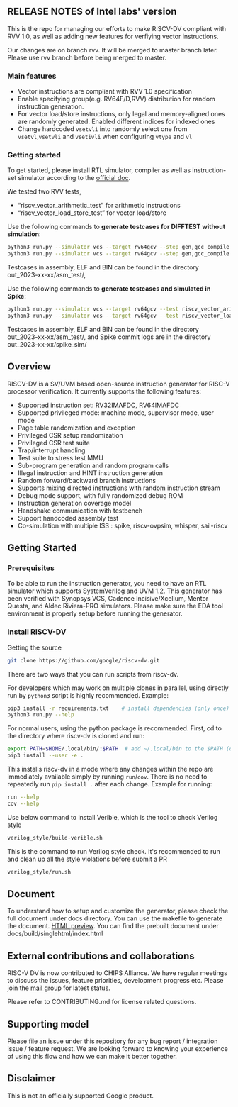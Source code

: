 ## RELEASE NOTES of Intel labs' version
This is the repo for managing our efforts to make RISCV-DV compliant with RVV 1.0, as well as adding new features for verfiying vector instructions.

Our changes are on branch rvv. It will be merged to master branch later.
Please use rvv branch before being merged to master.

### Main features
- Vector instructions are compliant with RVV 1.0 specification
- Enable specifying group(e.g. RV64F/D,RVV) distribution for random instruction generation.
- For vector load/store instructions, only legal and memory-aligned ones are randomly generated. Enabled different indices for indexed ones
- Change hardcoded `vsetvli` into randomly select one from `vsetvl`,`vsetvli` and `vsetivli` when configuring `vtype` and `vl`

### Getting started
To get started, please install RTL simulator, compiler as well as instruction-set simulator according to the [official doc](https://htmlpreview.github.io/?https://github.com/google/riscv-dv/blob/master/docs/build/singlehtml/index.html#document-getting_started).

We tested two RVV tests,
- “riscv_vector_arithmetic_test” for arithmetic instructions
- “riscv_vector_load_store_test” for vector load/store

Use the following commands to **generate testcases for DIFFTEST without simulation**:
```bash
python3 run.py --simulator vcs --target rv64gcv --step gen,gcc_compile --test riscv_vector_arithmetic_test --gcc_opts "-DDIFFTEST"
python3 run.py --simulator vcs --target rv64gcv --step gen,gcc_compile --test riscv_vector_load_store_test --gcc_opts "-DDIFFTEST"
```
Testcases in assembly, ELF and BIN can be found in the directory out_2023-xx-xx/asm_test/,

Use the following commands to **generate testcases and simulated in Spike**:
```bash
python3 run.py --simulator vcs --target rv64gcv --test riscv_vector_arithmetic_test
python3 run.py --simulator vcs --target rv64gcv --test riscv_vector_load_store_test
```
Testcases in assembly, ELF and BIN can be found in the directory out_2023-xx-xx/asm_test/, and Spike commit logs are in the directory out_2023-xx-xx/spike_sim/


 

## Overview

RISCV-DV is a SV/UVM based open-source instruction generator for RISC-V
processor verification. It currently supports the following features:

- Supported instruction set: RV32IMAFDC, RV64IMAFDC
- Supported privileged mode: machine mode, supervisor mode, user mode
- Page table randomization and exception
- Privileged CSR setup randomization
- Privileged CSR test suite
- Trap/interrupt handling
- Test suite to stress test MMU
- Sub-program generation and random program calls
- Illegal instruction and HINT instruction generation
- Random forward/backward branch instructions
- Supports mixing directed instructions with random instruction stream
- Debug mode support, with fully randomized debug ROM
- Instruction generation coverage model
- Handshake communication with testbench
- Support handcoded assembly test
- Co-simulation with multiple ISS : spike, riscv-ovpsim, whisper, sail-riscv

## Getting Started

### Prerequisites

To be able to run the instruction generator, you need to have an RTL simulator
which supports SystemVerilog and UVM 1.2. This generator has been verified with
Synopsys VCS, Cadence Incisive/Xcelium, Mentor Questa, and Aldec Riviera-PRO simulators.
Please make sure the EDA tool environment is properly setup before running the generator.

### Install RISCV-DV

Getting the source
```bash
git clone https://github.com/google/riscv-dv.git
```

There are two ways that you can run scripts from riscv-dv.

For developers which may work on multiple clones in parallel, using directly run
by `python3` script is highly recommended. Example:

```bash
pip3 install -r requirements.txt    # install dependencies (only once)
python3 run.py --help
```
For normal users, using the python package is recommended. First, cd to the directory
where riscv-dv is cloned and run:

```bash
export PATH=$HOME/.local/bin/:$PATH  # add ~/.local/bin to the $PATH (only once)
pip3 install --user -e .
```

This installs riscv-dv in a mode where any changes within the repo are immediately
available simply by running `run`/`cov`. There is no need to repeatedly run `pip install .`
after each change. Example for running:

```bash
run --help
cov --help
```

Use below command to install Verible, which is the tool to check Verilog style
```bash
verilog_style/build-verible.sh
```

This is the command to run Verilog style check. It's recommended to run and clean up
all the style violations before submit a PR
```bash
verilog_style/run.sh
```

## Document

To understand how to setup and customize the generator, please check the full
document under docs directory. You can use the makefile to generate the
document. [HTML
preview](https://htmlpreview.github.io/?https://github.com/google/riscv-dv/blob/master/docs/build/singlehtml/index.html#document-index).
You can find the prebuilt document under docs/build/singlehtml/index.html

## External contributions and collaborations

RISC-V DV is now contributed to CHIPS Alliance. We have regular meetings to
discuss the issues, feature priorities, development progress etc. Please join
the [mail group](https://lists.chipsalliance.org/g/riscv-dv-wg) for latest
status.

Please refer to CONTRIBUTING.md for license related questions.

## Supporting model

Please file an issue under this repository for any bug report / integration
issue / feature request. We are looking forward to knowing your experience of
using this flow and how we can make it better together.

## Disclaimer

This is not an officially supported Google product.
